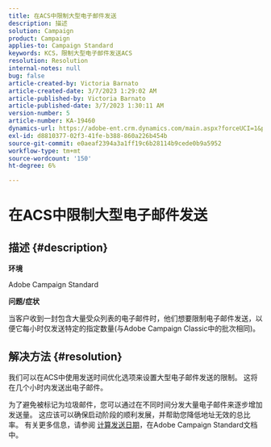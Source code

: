 ```yaml
---
title: 在ACS中限制大型电子邮件发送
description: 描述
solution: Campaign
product: Campaign
applies-to: Campaign Standard
keywords: KCS，限制大型电子邮件发送ACS
resolution: Resolution
internal-notes: null
bug: false
article-created-by: Victoria Barnato
article-created-date: 3/7/2023 1:29:02 AM
article-published-by: Victoria Barnato
article-published-date: 3/7/2023 1:30:11 AM
version-number: 5
article-number: KA-19460
dynamics-url: https://adobe-ent.crm.dynamics.com/main.aspx?forceUCI=1&pagetype=entityrecord&etn=knowledgearticle&id=08e1ee6a-87bc-ed11-83ff-6045bd006b3d
exl-id: d8810377-02f3-41fe-b388-860a226b454b
source-git-commit: e0aeaf2394a3a1ff19c6b28114b9cede0b9a5952
workflow-type: tm+mt
source-wordcount: '150'
ht-degree: 6%

---
```


# 在ACS中限制大型电子邮件发送

## 描述 {#description}


<b>环境</b>

Adobe Campaign Standard

<b>问题/症状</b>

当客户收到一封包含大量受众列表的电子邮件时，他们想要限制电子邮件发送，以便它每小时仅发送特定的指定数量(与Adobe Campaign Classic中的批次相同)。


## 解决方法 {#resolution}


我们可以在ACS中使用发送时间优化选项来设置大型电子邮件发送的限制。 这将在几个小时内发送出电子邮件。

为了避免被标记为垃圾邮件，您可以通过在不同时间分发大量电子邮件来逐步增加发送量。 这应该可以确保启动阶段的顺利发展，并帮助您降低地址无效的总比率。 有关更多信息，请参阅 [计算发送日期](https://experienceleague.adobe.com/docs/campaign-standard/using/testing-and-sending/scheduling-messages/computing-the-sending-date.html)，在Adobe Campaign Standard文档中。
